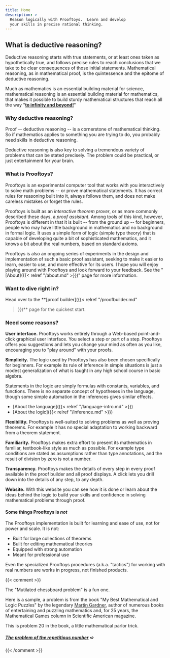 ```yaml
---
title: Home
description: >
  Reason logically with Prooftoys.  Learn and develop
  your skills in precise rational thinking.
---
```


## What is deductive reasoning?

Deductive reasoning starts with true statements, or at least ones
taken as hypothetically true, and follows precise rules to reach
conclusions that we take to be clear consequences of those initial
statements.  Mathematical reasoning, as in mathematical proof, is the
quintessence and the epitome of deductive reasoning.

Much as mathematics is an essential building material for science,
mathematical reasoning is an essential building material for
mathematics, that makes it possible to build sturdy mathematical
structures that reach all the way "**<a target=_blank
href="https://www.youtube.com/watch?v=2VSYmGSJtCA">to infinity and
beyond!</a>**"

### Why deductive reasoning?

Proof -- deductive reasoning -- is a cornerstone of mathematical
thinking.  So if mathematics applies to something you are trying
to do, you probably need skills in deductive reasoning.

Deductive reasoning is also key to solving a tremendous variety
of problems that can be stated precisely.  The problem could
be practical, or just entertainment for your brain.

### What is Prooftoys?
 
Prooftoys is an experimental computer tool that works with you
interactively to solve math problems -- or prove mathematical
statements.  It has correct rules for reasoning built into it, always
follows them, and does not make careless mistakes or forget the rules.

Prooftoys is built as an _interactive theorem prover_, or as more
commonly described these days, a _proof assistant_.  Among tools of
this kind, however, Prooftoys is different in that it is built -- from
the ground up -- for beginners, people who may have little background
in mathematics and no background in formal logic.  It uses a simple
form of logic (simple type theory) that is capable of developing quite
a bit of sophisticated mathematics, and it knows a bit about the real
numbers, based on standard axioms.

Prooftoys is also an ongoing series of experiments in the design and
implementation of such a basic proof assistant, seeking to make it
easier to learn, easier to use, and more effective for its users.  I
hope you will enjoy playing around with Prooftoys and look forward to
your feedback.  See the "[About]({{< relref "/about.md" >}})" page for
more information.

### Want to dive right in?

Head over to the **[proof builder]({{< relref "/proofbuilder.md"
>}})** page for the quickest start.

### Need some reasons?

**User interface.** Prooftoys works entirely through a Web-based
point-and-click graphical user interface.  You select a step or part
of a step.  Prooftoys offers you suggestions and lets you change your
mind as often as you like, encouraging you to "play around" with your
proofs.

**Simplicity.** The logic used by Prooftoys has also been chosen
specifically for beginners.  For example its rule of inference in
simple situations is just a modest generalization of what is taught in
any high school course in basic algebra.

Statements in the logic are simply formulas with constants, variables,
and functions.  There is no separate concept of hypotheses in the
language, though some simple automation in the inferences gives
similar effects.

* [About the language]({{< relref "/language-intro.md" >}})
* [About the logic]({{< relref "/inference.md" >}})

**Flexibility.** Prooftoys is well-suited to solving problems as well
as proving theorems.  For example it has no special adaptation to
working backward from a theorem statement.

**Familiarity.** Prooftoys makes extra effort to present its
mathematics in familiar, textbook-like style as much as possible.  For
example type conditions are stated as assumptions rather than type
annotations, and the result of division by zero is not a number.

**Transparency.** Prooftoys makes the details of every step in every
proof available in the proof builder and all proof displays.  A click
lets you drill down into the details of any step, to any depth.

**Website.** With this website you can see how it is done or learn
about the ideas behind the logic to build your skills and confidence
in solving mathematical problems through proof.

#### Some things Prooftoys is _not_

The Prooftoys implementation is built for learning and ease of use, not for
power and scale.  It is not:

- Built for large collections of theorems
- Built for editing mathematical theories
- Equipped with strong automation
- Meant for professional use

Even the specialized Prooftoys procedures (a.k.a. "tactics") for
working with real numbers are works in progress, not finished
products.

{{< comment >}}

The "Mutilated chessboard problem" is a fun one.

Here is a sample, a problem is from the book "My Best Mathematical and
Logic Puzzles" by the legendary <a target=_blank
href="https://en.wikipedia.org/wiki/Martin_Gardner">Martin
Gardner</a>, author of numerous books of entertaining and puzzling
mathematics and, for 25 years, the Mathematical Games column in
Scientific American magazine.

This is problem 20 in the book, a little mathematical parlor trick.

##### [The problem of the repetitious number](/rep-num/) &#x27aa;

{{< /comment >}}
